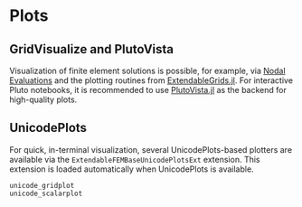 # Plots

## GridVisualize and PlutoVista

Visualization of finite element solutions is possible, for example, via [Nodal Evaluations](@ref) and the plotting routines from
[ExtendableGrids.jl](https://github.com/WIAS-PDELib/ExtendableGrids.jl).
For interactive Pluto notebooks, it is recommended to use [PlutoVista.jl](https://github.com/j-fu/PlutoVista.jl) as the backend for high-quality plots.

## UnicodePlots

For quick, in-terminal visualization, several UnicodePlots-based plotters are available via the `ExtendableFEMBaseUnicodePlotsExt` extension.
This extension is loaded automatically when UnicodePlots is available.

```@docs
unicode_gridplot
unicode_scalarplot
```
